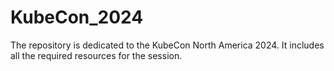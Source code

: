 # KubeCon_2024
The repository is dedicated to the KubeCon North America 2024. It includes all the required resources for the session.
